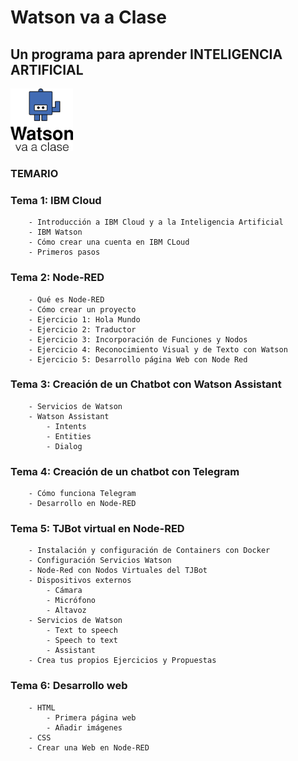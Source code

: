 
# Watson va a Clase
## Un programa para aprender INTELIGENCIA ARTIFICIAL

<a href="https://www.watsonvaaclase.es/"><img id="img1" src="files/img/tj.png" width="100" height="100"></a><br>

### TEMARIO

### Tema 1: IBM Cloud
		- Introducción a IBM Cloud y a la Inteligencia Artificial
		- IBM Watson
		- Cómo crear una cuenta en IBM CLoud
		- Primeros pasos
		

### Tema 2: Node-RED
		- Qué es Node-RED
		- Cómo crear un proyecto
		- Ejercicio 1: Hola Mundo
		- Ejercicio 2: Traductor
		- Ejercicio 3: Incorporación de Funciones y Nodos
		- Ejercicio 4: Reconocimiento Visual y de Texto con Watson
		- Ejercicio 5: Desarrollo página Web con Node Red
		

### Tema 3: Creación de un Chatbot con Watson Assistant
		- Servicios de Watson
		- Watson Assistant
			- Intents
			- Entities
			- Dialog
		
### Tema 4: Creación de un chatbot con Telegram
		- Cómo funciona Telegram
		- Desarrollo en Node-RED

### Tema 5: TJBot virtual en Node-RED
		- Instalación y configuración de Containers con Docker
		- Configuración Servicios Watson
		- Node-Red con Nodos Virtuales del TJBot
		- Dispositivos externos
			- Cámara
			- Micrófono
			- Altavoz
		- Servicios de Watson
			- Text to speech
			- Speech to text
			- Assistant
		- Crea tus propios Ejercicios y Propuestas
		

### Tema 6: Desarrollo web
		- HTML
			- Primera página web
			- Añadir imágenes
		- CSS
		- Crear una Web en Node-RED
	

